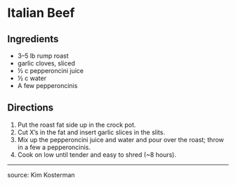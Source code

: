 # Italian Beef

## Ingredients

- 3–5 lb rump roast
- garlic cloves, sliced
- ½ c pepperoncini juice
- ½ c water
- A few pepperoncinis

## Directions

1. Put the roast fat side up in the crock pot.
2. Cut X’s in the fat and insert garlic slices in the slits.
3. Mix up the pepperoncini juice and water and pour over the roast; throw in a few a pepperoncinis.
4. Cook on low until tender and easy to shred (~8 hours).

---

source: Kim Kosterman 
